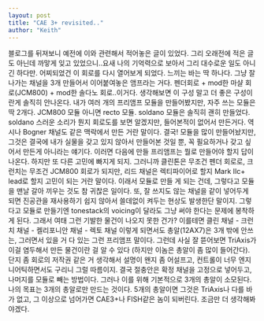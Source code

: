 ```yaml
---
layout: post
title: "CAE 3+ revisited.."
author: "Keith"
---
```


블로그를 뒤져보니 예전에 이와 관련해서 적어놓은 글이 있었다. 그리 오래전에 적은 글도 아닌데 까맣게 잊고 있었으니..요새 나의 기억력으로 보아서 그리 대수로운 일도 아니긴 하다만.
어찌되었건 이 회로를 다시 열어보게 되었다. 느끼는 바는 딱 하나다. 그냥 잘나가는 채널을 3개 만들어서 이어붙여놓은 앰프라는 거다.
펜더회로 + mod한 마샬 회로(JCM800) + mod한 솔다노 회로..이거다.
생각해보면 이 구성 말고 더 좋은 구성이란게 솔직히 안나온다. 내가 여러 개의 프리앰프 모듈을 만들어봤지만, 자주 쓰는 모듈은 딱 2개다. JCM800 모듈 아니면 recto 모듈. soldano 모듈은 솔직히 괜히 만들었다. soldano 스러운 소리가 뭔지 회로도를 보면 알겠지만, 들어본적이 없어서 만든거다. 역시나 Bogner 채널도 같은 맥락에서 만든 거란 말이다.
결국! 모듈을 많이 만들어놨지만, 그것은 결국에 내가 실물을 갖고 있지 않아서 만들어본 것일 뿐, 꼭 필요하거나 갖고 싶어서 만든게 아니라는 얘기다.
이러면 다음에 만들 프리앰프는 뭘로 만들어야 할지 답이 나온다. 하지만 또 다른 고민에 빠지게 되지.
그러니까 클린톤은 무조건 펜더 회로로, 크런치는 무조건 JCM800 회로가 되지만, 리드 채널은 렉티파이어로 할지 Mark IIc+ lead로 할지 고민이 되는 거란 말이다. 이래서 모듈로 만들 게 되는 건데, 그렇다고 모듈을 맨날 갈아 끼우는 것도 참 귀찮은 일이다. 또, 잘 쓰지도 않는 채널을 같이 넣어두게 되면 진공관을 재사용하기 쉽지 않아서 쓸데없이 켜두는 현상도 발생한단 말이지. 그렇다고 모듈로 만들기엔 tonestack의 voicing이 달라도 그냥 써야 한다는 문제에 봉착하게 된다.
그래서 여태 그런 기발한 물건이 나오지 못한 건가? 이를테면 클린 채널 - 크런치 채널 - 켈리포니안 채널 - 렉토 채널 이렇게 되면서도 총알(12AX7)은 3개 밖에 안쓰는, 그러면서 있을 거 다 있는 그런 프리앰프 말이다. 그런데 사실 잘 뜯어보면 TriAxis가 이걸 염두해서 만든 물건이란 걸 알 수 있다 (하지만 이놈은 총알이 좀 많이 들어간다). 단지 좀 회로의 저작권 같은 거 생각해서 설명이 왠지 좀 어설프고, 컨트롤이 너무 엔지니어틱하면서도 구리니 그럴 따름이지.
결국 절충안은 확정 채널을 고정으로 넣어두고, 나머지를 모듈로 빼는 방법이다. 그러나 이를 위해 기본적으로 3개의 총알이 소모된다. 나의 목표는 3개의 총알로만 만드는 것이다. 5개의 총알이면 그것은 TriAxis나 다를 바가 없고, 그 이상으로 넘어가면 CAE3+나 FISH같은 놈이 되버린다. 조금만 더 생각해봐야겠다.

